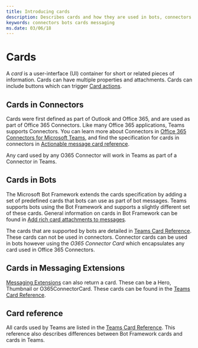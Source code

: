 ```yaml
---
title: Introducing cards
description: Describes cards and how they are used in bots, connectors and messaging extensions
keywords: connectors bots cards messaging
ms.date: 03/06/18
---
```

# Cards

A *card* is a user-interface (UI) container for short or related pieces of information. Cards can have multiple properties and attachments. Cards can include buttons which can trigger [Card actions](~/concepts/cards/cards-actions).

## Cards in Connectors

Cards were first defined as part of Outlook and Office 365, and are used as part of Office 365 Connectors. Like many Office 365 applications, Teams supports Connectors. You can learn more about Connectors in [Office 365 Connectors for Microsoft Teams](~/concepts/connectors), and find the specification for cards in connectors in [Actionable message card reference](https://docs.microsoft.com/en-us/outlook/actionable-messages/card-reference).

Any card used by any O365 Connector will work in Teams as part of a Connector in Teams.

## Cards in Bots

The Microsoft Bot Framework extends the cards specification by adding a set of predefined cards that bots can use as part of bot messages. Teams supports bots using the Bot Framework and supports a slightly different set of these cards. General information on cards in Bot Framework can be found in [Add rich card attachments to messages](https://docs.microsoft.com/en-us/bot-framework/nodejs/bot-builder-nodejs-send-rich-cards).

The cards that are supported by bots are detailed in [Teams Card Reference](~/concepts/cards/cards-reference). These cards can not be used in connectors.  Connector cards can be used in bots however using the *O365 Connector Card* which encapsulates any card used in Office 365 Connectors.

## Cards in Messaging Extensions

[Messaging Extensions](~/concepts/messaging-extensions) can also return a card. These can be a Hero, Thumbnail or O365ConnectorCard. These cards can be found in the [Teams Card Reference](~/concepts/cards-reference).

## Card reference

All cards used by Teams are listed in the [Teams Card Reference](~/concepts/cards-reference). This reference also describes differences between Bot Framework cards and cards in Teams.
